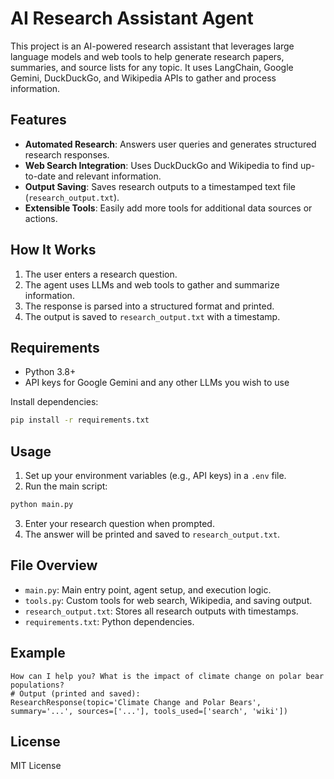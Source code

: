 # AI Research Assistant Agent

This project is an AI-powered research assistant that leverages large language models and web tools to help generate research papers, summaries, and source lists for any topic. It uses LangChain, Google Gemini, DuckDuckGo, and Wikipedia APIs to gather and process information.

## Features
- **Automated Research**: Answers user queries and generates structured research responses.
- **Web Search Integration**: Uses DuckDuckGo and Wikipedia to find up-to-date and relevant information.
- **Output Saving**: Saves research outputs to a timestamped text file (`research_output.txt`).
- **Extensible Tools**: Easily add more tools for additional data sources or actions.

## How It Works
1. The user enters a research question.
2. The agent uses LLMs and web tools to gather and summarize information.
3. The response is parsed into a structured format and printed.
4. The output is saved to `research_output.txt` with a timestamp.

## Requirements
- Python 3.8+
- API keys for Google Gemini and any other LLMs you wish to use

Install dependencies:
```bash
pip install -r requirements.txt
```

## Usage
1. Set up your environment variables (e.g., API keys) in a `.env` file.
2. Run the main script:
```bash
python main.py
```
3. Enter your research question when prompted.
4. The answer will be printed and saved to `research_output.txt`.

## File Overview
- `main.py`: Main entry point, agent setup, and execution logic.
- `tools.py`: Custom tools for web search, Wikipedia, and saving output.
- `research_output.txt`: Stores all research outputs with timestamps.
- `requirements.txt`: Python dependencies.

## Example
```
How can I help you? What is the impact of climate change on polar bear populations?
# Output (printed and saved):
ResearchResponse(topic='Climate Change and Polar Bears', summary='...', sources=['...'], tools_used=['search', 'wiki'])
```

## License
MIT License
